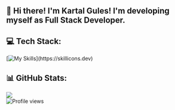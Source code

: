 ## :wave: Hi there! I'm **Kartal Gules**! I'm developing myself as Full Stack Developer.

## 💻 Tech Stack:
[![My Skills](https://skillicons.dev/icons?i=html,css,tailwind,js,react,nodejs,express,ts,nextjs,mongodb,postgres,postman,)](https://skillicons.dev) 

## 📊 GitHub Stats:
![](https://github-readme-stats.vercel.app/api?username=kartalgules&theme=tokyonight&hide_border=false&include_all_commits=false&count_private=false)<br/>
![Profile views](https://gpvc.arturio.dev/kartalgules)  


<!--
**kartalgules/kartalgules** is a ✨ _special_ ✨ repository because its `README.md` (this file) appears on your GitHub profile.

Here are some ideas to get you started:

- 🔭 I’m currently working on ...
- 🌱 I’m currently learning ...
- 👯 I’m looking to collaborate on ...
- 🤔 I’m looking for help with ...
- 💬 Ask me about ...
- 📫 How to reach me: ...
- 😄 Pronouns: ...
- ⚡ Fun fact: ...
-->
